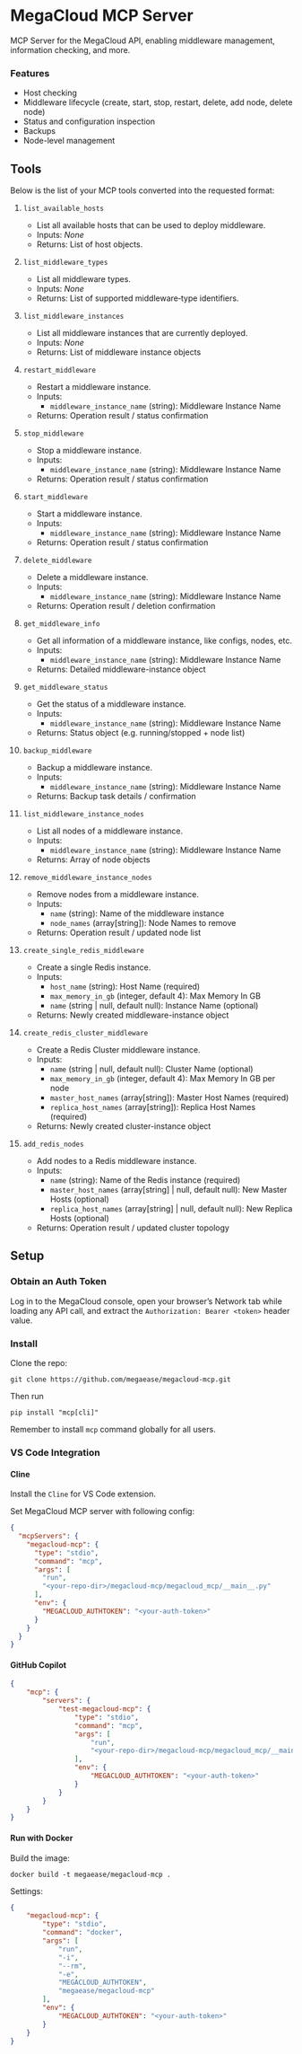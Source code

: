 # MegaCloud MCP Server

MCP Server for the MegaCloud API, enabling middleware management, information checking, and more.

### Features

- Host checking
- Middleware lifecycle (create, start, stop, restart, delete, add node, delete node)
- Status and configuration inspection
- Backups
- Node-level management

## Tools

Below is the list of your MCP tools converted into the requested format:

1. `list_available_hosts`  
   - List all available hosts that can be used to deploy middleware.  
   - Inputs: _None_  
   - Returns: List of host objects.

2. `list_middleware_types`  
   - List all middleware types.  
   - Inputs: _None_  
   - Returns: List of supported middleware‐type identifiers.

3. `list_middleware_instances`  
   - List all middleware instances that are currently deployed.  
   - Inputs: _None_  
   - Returns: List of middleware instance objects

4. `restart_middleware`  
   - Restart a middleware instance.  
   - Inputs:  
     - `middleware_instance_name` (string): Middleware Instance Name  
   - Returns: Operation result / status confirmation

5. `stop_middleware`  
   - Stop a middleware instance.  
   - Inputs:  
     - `middleware_instance_name` (string): Middleware Instance Name  
   - Returns: Operation result / status confirmation

6. `start_middleware`  
   - Start a middleware instance.  
   - Inputs:  
     - `middleware_instance_name` (string): Middleware Instance Name  
   - Returns: Operation result / status confirmation

7. `delete_middleware`  
   - Delete a middleware instance.  
   - Inputs:  
     - `middleware_instance_name` (string): Middleware Instance Name  
   - Returns: Operation result / deletion confirmation

8. `get_middleware_info`  
   - Get all information of a middleware instance, like configs, nodes, etc.  
   - Inputs:  
     - `middleware_instance_name` (string): Middleware Instance Name  
   - Returns: Detailed middleware-instance object

9. `get_middleware_status`  
   - Get the status of a middleware instance.  
   - Inputs:  
     - `middleware_instance_name` (string): Middleware Instance Name  
   - Returns: Status object (e.g. running/stopped + node list)

10. `backup_middleware`  
    - Backup a middleware instance.  
    - Inputs:  
      - `middleware_instance_name` (string): Middleware Instance Name  
    - Returns: Backup task details / confirmation

11. `list_middleware_instance_nodes`  
    - List all nodes of a middleware instance.  
    - Inputs:  
      - `middleware_instance_name` (string): Middleware Instance Name  
    - Returns: Array of node objects

12. `remove_middleware_instance_nodes`  
    - Remove nodes from a middleware instance.  
    - Inputs:  
      - `name` (string): Name of the middleware instance  
      - `node_names` (array[string]): Node Names to remove  
    - Returns: Operation result / updated node list

13. `create_single_redis_middleware`  
    - Create a single Redis instance.  
    - Inputs:  
      - `host_name` (string): Host Name (required)  
      - `max_memory_in_gb` (integer, default 4): Max Memory In GB  
      - `name` (string | null, default null): Instance Name (optional)  
    - Returns: Newly created middleware-instance object

14. `create_redis_cluster_middleware`  
    - Create a Redis Cluster middleware instance.  
    - Inputs:  
      - `name` (string | null, default null): Cluster Name (optional)  
      - `max_memory_in_gb` (integer, default 4): Max Memory In GB per node  
      - `master_host_names` (array[string]): Master Host Names (required)  
      - `replica_host_names` (array[string]): Replica Host Names (required)  
    - Returns: Newly created cluster-instance object

15. `add_redis_nodes`  
    - Add nodes to a Redis middleware instance.  
    - Inputs:  
      - `name` (string): Name of the Redis instance (required)  
      - `master_host_names` (array[string] | null, default null): New Master Hosts (optional)  
      - `replica_host_names` (array[string] | null, default null): New Replica Hosts (optional)  
    - Returns: Operation result / updated cluster topology


## Setup

### Obtain an Auth Token

Log in to the MegaCloud console, open your browser’s Network tab while loading any API call, and extract the `Authorization: Bearer <token>` header value.

### Install

Clone the repo:
```
git clone https://github.com/megaease/megacloud-mcp.git
```

Then run
```
pip install "mcp[cli]"
```

Remember to install `mcp` command globally for all users.

### VS Code Integration

#### Cline
Install the `Cline` for VS Code extension. 

Set MegaCloud MCP server with following config:

```json
{
  "mcpServers": {
    "megacloud-mcp": {
      "type": "stdio",
      "command": "mcp",
      "args": [
        "run",
        "<your-repo-dir>/megacloud-mcp/megacloud_mcp/__main__.py"
      ],
      "env": {
        "MEGACLOUD_AUTHTOKEN": "<your-auth-token>"
      }
    }
  }
}
```
#### GitHub Copilot
```json
{
    "mcp": {
        "servers": {
            "test-megacloud-mcp": {
                "type": "stdio",
                "command": "mcp",
                "args": [
                    "run",
                    "<your-repo-dir>/megacloud-mcp/megacloud_mcp/__main__.py"
                ],
                "env": {
                    "MEGACLOUD_AUTHTOKEN": "<your-auth-token>"
                }
            }
        }
    }
}
```

#### Run with Docker

Build the image:
```
docker build -t megaease/megacloud-mcp . 
```

Settings:
```json
{
    "megacloud-mcp": {
        "type": "stdio",
        "command": "docker",
        "args": [
            "run",
            "-i", 
            "--rm",
            "-e",
            "MEGACLOUD_AUTHTOKEN",
            "megaease/megacloud-mcp"
        ],
        "env": {
            "MEGACLOUD_AUTHTOKEN": "<your-auth-token>"
        }
    }
}
```